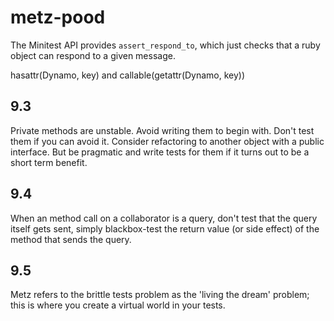 # metz-pood

The Minitest API provides `assert_respond_to`, which just checks that
a ruby object can respond to a given message.

hasattr(Dynamo, key) and callable(getattr(Dynamo, key))

## 9.3

Private methods are unstable.  Avoid writing them to begin with.  Don't test
them if you can avoid it.  Consider refactoring to another object with a public
interface.  But be pragmatic and write tests for them if it turns out to be a
short term benefit.

## 9.4

When an method call on a collaborator is a query, don't test that the query
itself gets sent, simply blackbox-test the return value (or side effect) of the
method that sends the query.

## 9.5

Metz refers to the brittle tests problem as the 'living the dream' problem; this
is where you create a virtual world in your tests.
